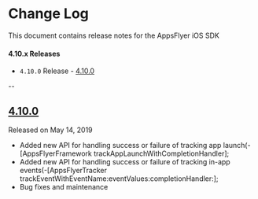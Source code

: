 # Change Log
This document contains release notes for the AppsFlyer iOS SDK

#### 4.10.x Releases
- `4.10.0` Release - [4.10.0](#830)

--

## [4.10.0](https://github.com/AppsFlyerSDK/AppsFlyerFramework/releases/tag/4.10.0)
Released on May 14, 2019
- Added new API for handling success or failure of tracking app launch(-[AppsFlyerFramework trackAppLaunchWithCompletionHandler];
- Added new API for handling success or failure of tracking in-app events(-[AppsFlyerTracker trackEventWithEventName:eventValues:completionHandler:];
- Bug fixes and maintenance
